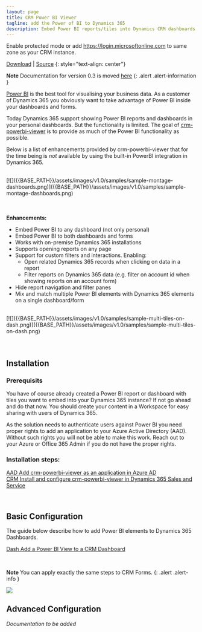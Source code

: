 ```yaml
---
layout: page
title: CRM Power BI Viewer
tagline: add the Power of BI to Dynamics 365
description: Embed Power BI reports/tiles into Dynamics CRM dashboards and forms.
---
```



Enable protected mode
or add https://login.microsoftonline.com to same zone as your CRM instance.


[Download](https://github.com/taarskog/crm-powerbi-viewer/releases/latest/) \| [Source](https://github.com/taarskog/crm-powerbi-viewer)
{: style="text-align: center"}

**Note** Documentation for version 0.3 is moved [here](pages/v0.3/index.html) 
{: .alert .alert-information }
<br />

[Power BI](http://powerbi.com) is the best tool for visualising your business data. As a customer of Dynamics 365 you obviously want to take advantage of Power BI inside your dashboards and forms.

Today Dynamics 365 support showing Power BI reports and dashboards in your personal dashboards. But the functionality is limited. The goal of
[crm-powerbi-viewer](https://github.com/taarskog/crm-powerbi-viewer/releases) is to provide as much of the Power BI functionality as possible.

Below is a list of enhancements provided by crm-powerbi-viewer that for the time being is _not_ available by using the built-in PowerBI integration in Dynamics 365.

<br />
[![]({{BASE_PATH}}/assets/images/v1.0/samples/sample-montage-dashboards.png)]({{BASE_PATH}}/assets/images/v1.0/samples/sample-montage-dashboards.png)
<br />
<br />
<br />

**Enhancements:**
- Embed Power BI to any dashboard (not only personal)
- Embed Power BI to both dashboards and forms
- Works with on-premise Dynamics 365 installations
- Supports opening reports on any page
- Support for custom filters and interactions. Enabling:
    - Open related Dynamics 365 records when clicking on data in a report
    - Filter reports on Dynamics 365 data (e.g. filter on account id when showing reports on an account form)
- Hide report navigation and filter panes
- Mix and match multiple Power BI elements with Dynamics 365 elements on a single dashboard/form

<br />
[![]({{BASE_PATH}}/assets/images/v1.0/samples/sample-multi-tiles-on-dash.png)]({{BASE_PATH}}/assets/images/v1.0/samples/sample-multi-tiles-on-dash.png)
<br />
<br />
<br />

## Installation

### Prerequisits
You have of course already created a Power BI report or dashboard with tiles you want to embed into your Dynamics 365 instance? 
If not go ahead and do that now. You should create your content in a Workspace for easy sharing with users of Dynamics 365.

As the solution needs to authenticate users against Power BI you need proper rights to add an application
to your Azure Active Directory (AAD). Without such rights you will not be able to make this work.
Reach out to your Azure or Office 365 Admin if you do not have the proper rights.

### Installation steps:

[<span class="badge badge-info">AAD</span> Add crm-powerbi-viewer as an application in Azure AD](pages/azure-ad.html)  
[<span class="badge badge-info">CRM</span> Install and configure crm-powerbi-viewer in Dynamics 365 Sales and Service](pages/install-solution.html)

<br />

## Basic Configuration

The guide below describe how to add Power BI elements to Dynamics 365 Dashboards.

[<span class="badge badge-info">Dash</span> Add a Power BI View to a CRM Dashboard](pages/add-add-view-to-dashboard.html)   

<br />

**Note** You can apply exactly the same steps to CRM Forms.
{: .alert .alert-info }

[![]({{BASE_PATH}}/assets/images/v0.3/samples/sample-crm-montage-3.png)]({{BASE_PATH}}/assets/images/v0.3/samples/sample-crm-montage-3.png)
<br />

## Advanced Configuration

_Documentation to be added_

<!--
[<span class="badge badge-info">...</span> ...](pages/.html)
[<span class="badge badge-info">...</span> ...](pages/.html)
[<span class="badge badge-info">...</span> ...](pages/.html)
[<span class="badge badge-info">...</span> ...](pages/.html)
[<span class="badge badge-info">...</span> ...](pages/.html)
[<span class="badge badge-info">...</span> ...](pages/.html)
[<span class="badge badge-info">...</span> ...](pages/.html)
[<span class="badge badge-info">...</span> ...](pages/.html)
-->